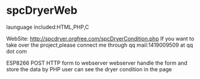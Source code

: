 # spcDryerWeb
launguage included:HTML,PHP,C

WebSite:
http://spcdryer.orgfree.com/spcDryerCondition.php
If you want to take over the project,please connect me through qq mail:1419009509 at qq dot com

ESP8266 POST HTTP form to webserver
webserver handle the form and store the data by PHP
user can see the dryer condition in the page
